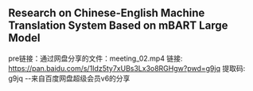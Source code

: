 ## Research on Chinese-English Machine Translation System Based on mBART Large Model
pre链接：通过网盘分享的文件：meeting_02.mp4
链接: https://pan.baidu.com/s/1Idz5ty7xUBs3Lx3o8RGHgw?pwd=g9jq 提取码: g9jq 
--来自百度网盘超级会员v6的分享